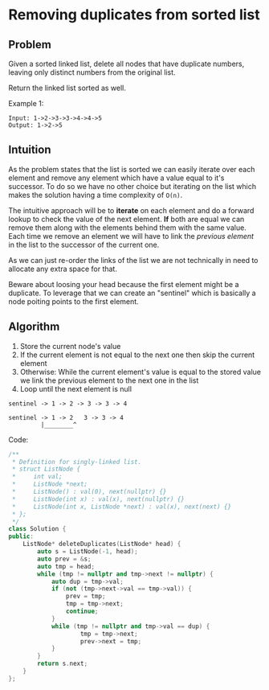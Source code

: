 # Removing duplicates from sorted list

## Problem

Given a sorted linked list, delete all nodes that have duplicate numbers, leaving only distinct numbers from the original list.

Return the linked list sorted as well.

Example 1:

```
Input: 1->2->3->3->4->4->5
Output: 1->2->5
```

## Intuition

As the problem states that the list is sorted we can easily iterate over each
element and remove any element which have a value equal to it's successor.
To do so we have no other choice but iterating on the list which makes the
solution having a time complexity of `O(n)`.

The intuitive approach will be to **iterate** on each element and do a forward
lookup to check the value of the next element. **If** both are equal we can
remove them along with the elements behind them with the same value.
Each time we remove an element we will have to link the *previous element* in
the list to the successor of the current one.

As we can just re-order the links of the list we are not technically in need to
allocate any extra space for that.

Beware about loosing your head because the first element might be a duplicate.
To leverage that we can create an "sentinel" which is basically a node poiting
points to the first element.

## Algorithm

1. Store the current node's value
2. If the current element is not equal to the next one then skip the
current element
3. Otherwise: While the current element's value is equal to the stored value
we link the previous element to the next one in the list
4. Loop until the next element is null

```
sentinel -> 1 -> 2 -> 3 -> 3 -> 4

sentinel -> 1 -> 2   3 -> 3 -> 4
		 |________^
```

Code:

```cpp
/**
 * Definition for singly-linked list.
 * struct ListNode {
 *     int val;
 *     ListNode *next;
 *     ListNode() : val(0), next(nullptr) {}
 *     ListNode(int x) : val(x), next(nullptr) {}
 *     ListNode(int x, ListNode *next) : val(x), next(next) {}
 * };
 */
class Solution {
public:
    ListNode* deleteDuplicates(ListNode* head) {
        auto s = ListNode(-1, head);
        auto prev = &s;
        auto tmp = head;
        while (tmp != nullptr and tmp->next != nullptr) {
            auto dup = tmp->val;
            if (not (tmp->next->val == tmp->val)) {
                prev = tmp;
                tmp = tmp->next;
                continue;
            }
            while (tmp != nullptr and tmp->val == dup) {
                    tmp = tmp->next;
                    prev->next = tmp;
            }
        }
        return s.next;
    }
};
```
